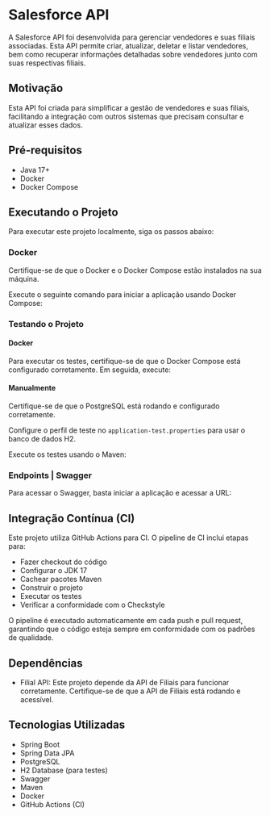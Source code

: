 # Salesforce API

A Salesforce API foi desenvolvida para gerenciar vendedores e suas filiais associadas. Esta API permite criar, atualizar, deletar e listar vendedores, bem como recuperar informações detalhadas sobre vendedores junto com suas respectivas filiais.

## Motivação

Esta API foi criada para simplificar a gestão de vendedores e suas filiais, facilitando a integração com outros sistemas que precisam consultar e atualizar esses dados.

## Pré-requisitos

- Java 17+
- Docker
- Docker Compose

## Executando o Projeto

Para executar este projeto localmente, siga os passos abaixo:

### Docker

Certifique-se de que o Docker e o Docker Compose estão instalados na sua máquina.

Execute o seguinte comando para iniciar a aplicação usando Docker Compose:


### Testando o Projeto

#### Docker

Para executar os testes, certifique-se de que o Docker Compose está configurado corretamente. Em seguida, execute:


#### Manualmente

Certifique-se de que o PostgreSQL está rodando e configurado corretamente.

Configure o perfil de teste no `application-test.properties` para usar o banco de dados H2.

Execute os testes usando o Maven:


### Endpoints | Swagger

Para acessar o Swagger, basta iniciar a aplicação e acessar a URL:


## Integração Contínua (CI)

Este projeto utiliza GitHub Actions para CI. O pipeline de CI inclui etapas para:

- Fazer checkout do código
- Configurar o JDK 17
- Cachear pacotes Maven
- Construir o projeto
- Executar os testes
- Verificar a conformidade com o Checkstyle

O pipeline é executado automaticamente em cada push e pull request, garantindo que o código esteja sempre em conformidade com os padrões de qualidade.

## Dependências

- Filial API: Este projeto depende da API de Filiais para funcionar corretamente. Certifique-se de que a API de Filiais está rodando e acessível.

## Tecnologias Utilizadas

- Spring Boot
- Spring Data JPA
- PostgreSQL
- H2 Database (para testes)
- Swagger
- Maven
- Docker
- GitHub Actions (CI)
